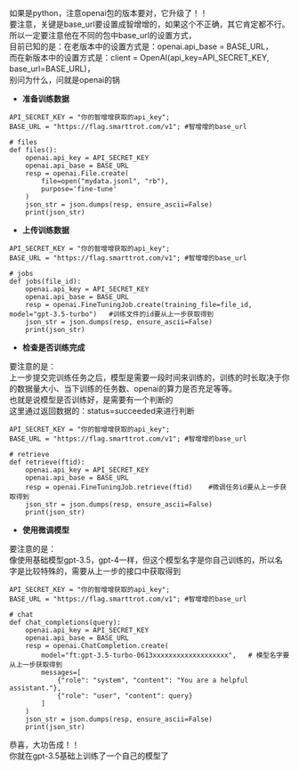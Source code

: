 如果是python，注意openai包的版本要对，它升级了！！ <br>
要注意，关键是base_url要设置成智增增的，如果这个不正确，其它肯定都不行。 <br>
所以一定要注意他在不同的包中base_url的设置方式， <br>
目前已知的是：在老版本中的设置方式是：openai.api_base = BASE_URL， <br>
而在新版本中的设置方式是：client = OpenAI(api_key=API_SECRET_KEY, base_url=BASE_URL)， <br>
别问为什么，问就是openai的锅    <br>

- **准备训练数据**
```
API_SECRET_KEY = "你的智增增获取的api_key";
BASE_URL = "https://flag.smarttrot.com/v1"; #智增增的base_url

# files
def files():
    openai.api_key = API_SECRET_KEY
    openai.api_base = BASE_URL
    resp = openai.File.create(
        file=open("mydata.jsonl", "rb"),
        purpose='fine-tune'
    )
    json_str = json.dumps(resp, ensure_ascii=False)
    print(json_str)
```
- **上传训练数据**
```
API_SECRET_KEY = "你的智增增获取的api_key";
BASE_URL = "https://flag.smarttrot.com/v1"; #智增增的base_url

# jobs
def jobs(file_id):
    openai.api_key = API_SECRET_KEY
    openai.api_base = BASE_URL
    resp = openai.FineTuningJob.create(training_file=file_id, model="gpt-3.5-turbo")   #训练文件的id要从上一步获取得到
    json_str = json.dumps(resp, ensure_ascii=False)
    print(json_str)
```
- **检查是否训练完成**     

要注意的是：<br>
上一步提交完训练任务之后，模型是需要一段时间来训练的，训练的时长取决于你的数据量大小、当下训练的任务数、openai的算力是否充足等等。<br>
也就是说模型是否训练好，是需要有一个判断的<br>
这里通过返回数据的：status=succeeded来进行判断<br>
```
API_SECRET_KEY = "你的智增增获取的api_key";
BASE_URL = "https://flag.smarttrot.com/v1"; #智增增的base_url

# retrieve
def retrieve(ftid):
    openai.api_key = API_SECRET_KEY
    openai.api_base = BASE_URL
    resp = openai.FineTuningJob.retrieve(ftid)    #微调任务id要从上一步获取得到
    json_str = json.dumps(resp, ensure_ascii=False)
    print(json_str)
```
- **使用微调模型**

要注意的是：<br>
像使用基础模型gpt-3.5，gpt-4一样，但这个模型名字是你自己训练的，所以名字是比较特殊的，需要从上一步的接口中获取得到<br>

```
API_SECRET_KEY = "你的智增增获取的api_key";
BASE_URL = "https://flag.smarttrot.com/v1"; #智增增的base_url

# chat
def chat_completions(query):
    openai.api_key = API_SECRET_KEY
    openai.api_base = BASE_URL
    resp = openai.ChatCompletion.create(
        model="ft:gpt-3.5-turbo-0613xxxxxxxxxxxxxxxxxxx",   # 模型名字要从上一步获取得到
        messages=[
            {"role": "system", "content": "You are a helpful assistant."},
            {"role": "user", "content": query}
        ]
    )
    json_str = json.dumps(resp, ensure_ascii=False)
    print(json_str)
```
恭喜，大功告成！！<br>
你就在gpt-3.5基础上训练了一个自己的模型了<br>
